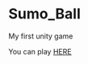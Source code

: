 # Sumo_Ball
My first unity game

You can play [HERE](https://lucasmartinsuthi.github.io/Sumo_Ball/)
